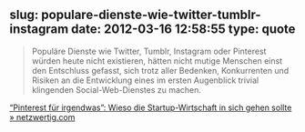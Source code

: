 slug: populare-dienste-wie-twitter-tumblr-instagram
date: 2012-03-16 12:58:55
type: quote
---

> Populäre Dienste wie Twitter, Tumblr, Instagram oder Pinterest würden heute nicht existieren, hätten nicht mutige Menschen einst den Entschluss gefasst, sich trotz aller Bedenken, Konkurrenten und Risiken an die Entwicklung eines im ersten Augenblick trivial klingenden Social-Web-Dienstes zu machen.

[“Pinterest für irgendwas”: Wieso die Startup-Wirtschaft in sich gehen sollte » netzwertig.com](http://netzwertig.com/2012/03/16/pinterest-fuer-irgendwas-wieso-die-startup-wirtschaft-in-sich-gehen-sollte/)
